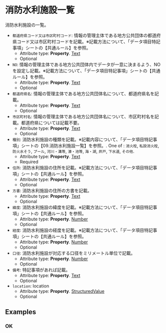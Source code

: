 # 消防水利施設一覧

消防水利施設の一覧。
-  `都道府県コード又は市区町村コード`: 情報の管理主体である地方公共団体の都道府県コード又は市区町村コードを記載。※記載方法について、「データ項目特記事項」シートの【共通ルール】を参照。
   -  Attribute type: **Property**. [Text](https://schema.org/Text)
   -  Optional
-  `NO`: 情報の管理主体である地方公共団体内でデータが一意に決まるよう、NOを設定し記載。※記載方法について、「データ項目特記事項」シートの【共通ルール】を参照。
   -  Attribute type: **Property**. [Text](https://schema.org/Text)
   -  Optional
-  `都道府県名`: 情報の管理主体である地方公共団体名について、都道府県名を記載。
   -  Attribute type: **Property**. [Text](https://schema.org/Text)
   -  Optional
-  `市区町村名`: 情報の管理主体である地方公共団体名について、市区町村名を記載。都道府県については記載不要。
   -  Attribute type: **Property**. [Text](https://schema.org/Text)
   -  Optional
-  `種別`: 消防水利施設の種類を記載。※記載内容について、「データ項目特記事項」シートの【09.消防水利施設一覧】を参照。. One of : `消火栓`, `私設消火栓`, `防火水そう`, `プール`, `河川・溝等`, `濠・池等`, `海・湖`, `井戸`, `下水道`, `その他`.
   -  Attribute type: **Property**. [Text](https://schema.org/Text)
   -  Required
-  `住所`: 消防水利施設の住所を記載。※記載方法について、「データ項目特記事項」シートの【共通ルール】を参照。
   -  Attribute type: **Property**. [Text](https://schema.org/Text)
   -  Optional
-  `方書`: 消防水利施設の住所の方書を記載。
   -  Attribute type: **Property**. [Text](https://schema.org/Text)
   -  Optional
-  `緯度`: 消防水利施設の緯度を記載。※記載方法について、「データ項目特記事項」シートの【共通ルール】を参照。
   -  Attribute type: **Property**. [Number](https://schema.org/Number)
   -  Optional
-  `経度`: 消防水利施設の経度を記載。※記載方法について、「データ項目特記事項」シートの【共通ルール】を参照。
   -  Attribute type: **Property**. [Number](https://schema.org/Number)
   -  Optional
-  `口径`: 消防水利施設が対応する口径をミリメートル単位で記載。
   -  Attribute type: **Property**. [Number](https://schema.org/Number)
   -  Optional
-  `備考`: 特記事項があれば記載。
   -  Attribute type: **Property**. [Text](https://schema.org/Text)
   -  Optional
-  `location`: location
   -  Attribute type: **Property**. [StructuredValue](https://schema.org/StructuredValue)
   -  Optional



## Examples

### OK


